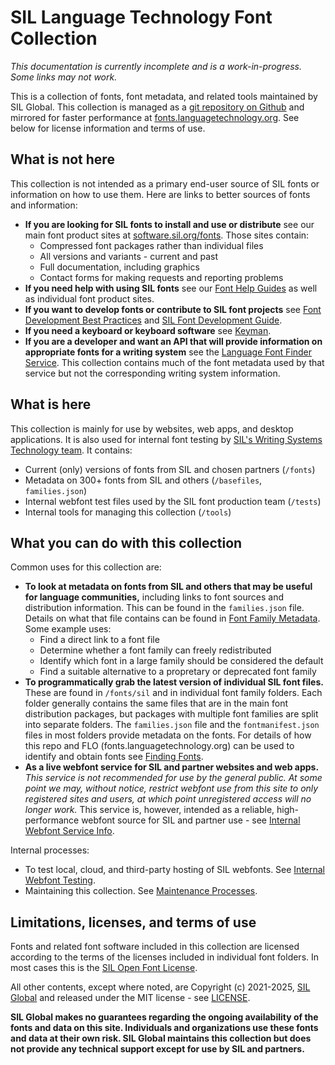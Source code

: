 # SIL Language Technology Font Collection

*This documentation is currently incomplete and is a work-in-progress. Some links may not work.*

This is a collection of fonts, font metadata, and related tools maintained by SIL Global. This collection is managed as a [git repository on Github](https://github.com/silnrsi/fonts) and mirrored for faster performance at [fonts.languagetechnology.org](https://fonts.languagetechnology.org). See below for license information and terms of use.

## What is not here

This collection is not intended as a primary end-user source of SIL fonts or information on how to use them. Here are links to better sources of fonts and information:

- **If you are looking for SIL fonts to install and use or distribute** see our main font product sites at [software.sil.org/fonts](https://software.sil.org/fonts). Those sites contain:
  - Compressed font packages rather than individual files
  - All versions and variants - current and past
  - Full documentation, including graphics
  - Contact forms for making requests and reporting problems
- **If you need help with using SIL fonts** see our [Font Help Guides](https://software.sil.org/fonts/guides/) as well as individual font product sites.
- **If you want to develop fonts or contribute to SIL font projects** see [Font Development Best Practices](https://silnrsi.github.io/FDBP/en-US/Introduction.html) and [SIL Font Development Guide](https://silnrsi.github.io/silfontdev/en-US/index.html).
- **If you need a keyboard or keyboard software** see [Keyman](https://keyman.com/).
- **If you are a developer and want an API that will provide information on appropriate fonts for a writing system** see the [Language Font Finder Service](https://github.com/silnrsi/langfontfinder). This collection contains much of the font metadata used by that service but not the corresponding writing system information.

## What is here

This collection is mainly for use by websites, web apps, and desktop applications. It is also used for internal font testing by [SIL's Writing Systems Technology team](https://software.sil.org/wstech/). It contains:

- Current (only) versions of fonts from SIL and chosen partners (`/fonts`)
- Metadata on 300+ fonts from SIL and others (`/basefiles`, `families.json`)
- Internal webfont test files used by the SIL font production team (`/tests`)
- Internal tools for managing this collection (`/tools`)

## What you can do with this collection

Common uses for this collection are:

- **To look at metadata on fonts from SIL and others that may be useful for language communities,** including links to font sources and distribution information. This can be found in the `families.json` file. Details on what that file contains can be found in [Font Family Metadata](https://github.com/silnrsi/fonts/blob/main/documentation/families.md). Some example uses:
  - Find a direct link to a font file
  - Determine whether a font family can freely redistributed
  - Identify which font in a large family should be considered the default
  - Find a suitable alternative to a propretary or deprecated font family
- **To programmatically grab the latest version of individual SIL font files.** These are found in `/fonts/sil` and in individual font family folders. Each folder generally contains the same files that are in the main font distribution packages, but packages with multiple font families are split into separate folders. The `families.json` file and the `fontmanifest.json` files in most folders provide metadata on the fonts. For details of how this repo and FLO (fonts.languagetechnology.org) can be used to identify and obtain fonts see [Finding Fonts](https://github.com/silnrsi/fonts/blob/main/documentation/findingfonts.md).
- **As a live webfont service for SIL and partner websites and web apps.** *This service is not recommended for use by the general public. At some point we may, without notice, restrict webfont use from this site to only registered sites and users, at which point unregistered access will no longer work.* This service is, however, intended as a reliable, high-performance webfont source for SIL and partner use - see [Internal Webfont Service Info](https://github.com/silnrsi/fonts/blob/main/documentation/webfonts.md).

Internal processes:

- To test local, cloud, and third-party hosting of SIL webfonts. See [Internal Webfont Testing](https://github.com/silnrsi/fonts/blob/main/documentation/testing.md).
- Maintaining this collection. See [Maintenance Processes](https://github.com/silnrsi/fonts/blob/main/documentation/maintenance.md).

## Limitations, licenses, and terms of use

Fonts and related font software included in this collection are licensed according to the terms of the licenses included in individual font folders. In most cases this is the [SIL Open Font License](https://openfontlicense.org).

All other contents, except where noted, are Copyright (c) 2021-2025, [SIL Global](http://www.sil.org) and released under the MIT license - see [LICENSE](https://github.com/silnrsi/fonts/blob/main/LICENSE).

**SIL Global makes no guarantees regarding the ongoing availability of the fonts and data on this site. Individuals and organizations use these fonts and data at their own risk. SIL Global maintains this collection but does not provide any technical support except for use by SIL and partners.**
